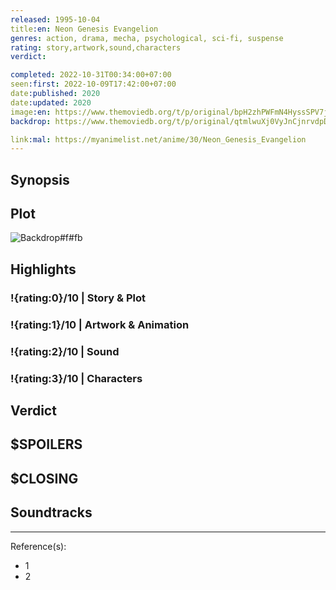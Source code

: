 ```yaml
---
released: 1995-10-04
title:en: Neon Genesis Evangelion
genres: action, drama, mecha, psychological, sci-fi, suspense
rating: story,artwork,sound,characters
verdict:

completed: 2022-10-31T00:34:00+07:00
seen:first: 2022-10-09T17:42:00+07:00
date:published: 2020
date:updated: 2020
image:en: https://www.themoviedb.org/t/p/original/bpH2zhPWFmN4HyssSPV7ji7Pj6A.jpg
backdrop: https://www.themoviedb.org/t/p/original/qtmlwuXj0VyJnCjnrvdpDjo15vI.jpg

link:mal: https://myanimelist.net/anime/30/Neon_Genesis_Evangelion
---
```



## Synopsis

## Plot

![Backdrop#f#fb](https://www.themoviedb.org/t/p/original/qtmlwuXj0VyJnCjnrvdpDjo15vI.jpg "Source: TMDB")

## Highlights

### !{rating:0}/10 | Story & Plot

### !{rating:1}/10 | Artwork & Animation

### !{rating:2}/10 | Sound

### !{rating:3}/10 | Characters

## Verdict

## $SPOILERS

## $CLOSING

## Soundtracks

***
Reference(s):

- 1
- 2
